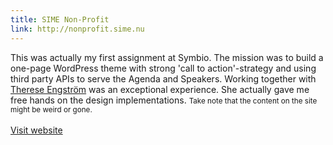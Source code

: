 ```yaml
---
title: SIME Non-Profit
link: http://nonprofit.sime.nu
---
```


This was actually my first assignment at Symbio. The mission was to build a one-page WordPress theme with strong 'call to action'-strategy and using third party APIs to serve the Agenda and Speakers. Working together with <a href='http://se.linkedin.com/pub/therese-engström/0/636/89'>Therese Engström</a> was an exceptional experience. She actually gave me free hands on the design implementations. <small>Take note that the content on the site might be weird or gone.</small> <br><br> <a href='{{ link }}' class='btn btn--natural btn--positive btn--soft btn--old btn--contact'>Visit website</a>
